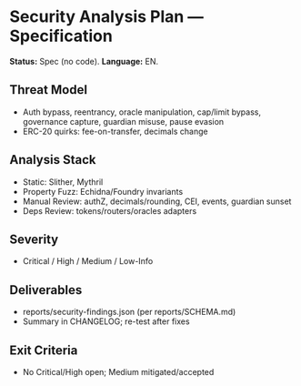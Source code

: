 # Security Analysis Plan — Specification
**Status:** Spec (no code). **Language:** EN.

## Threat Model
- Auth bypass, reentrancy, oracle manipulation, cap/limit bypass, governance capture, guardian misuse, pause evasion
- ERC-20 quirks: fee-on-transfer, decimals change

## Analysis Stack
- Static: Slither, Mythril
- Property Fuzz: Echidna/Foundry invariants
- Manual Review: authZ, decimals/rounding, CEI, events, guardian sunset
- Deps Review: tokens/routers/oracles adapters

## Severity
- Critical / High / Medium / Low-Info

## Deliverables
- reports/security-findings.json (per reports/SCHEMA.md)
- Summary in CHANGELOG; re-test after fixes

## Exit Criteria
- No Critical/High open; Medium mitigated/accepted
